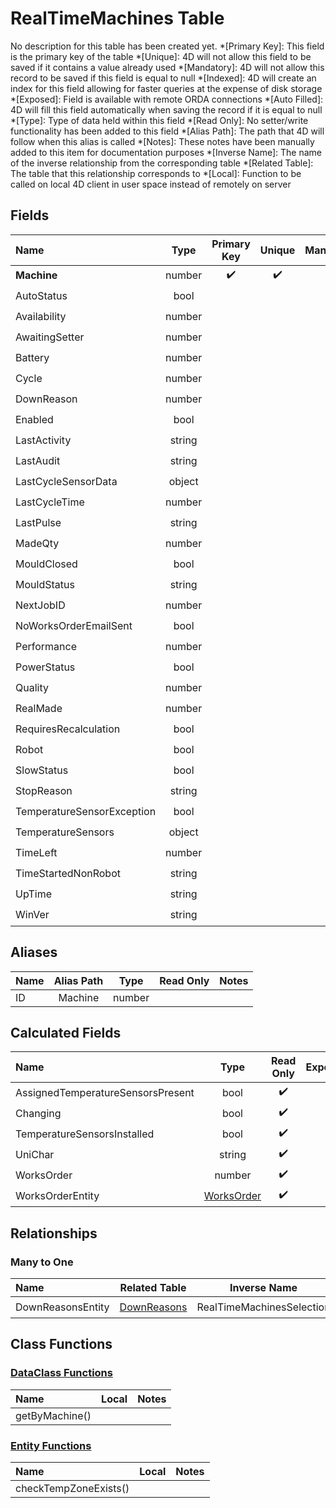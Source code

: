 ﻿# RealTimeMachines Table
No description for this table has been created yet.
*[Primary Key]: This field is the primary key of the table
*[Unique]: 4D will not allow this field to be saved if it contains a value already used
*[Mandatory]: 4D will not allow this record to be saved if this field is equal to null
*[Indexed]: 4D will create an index for this field allowing for faster queries at the expense of disk storage
*[Exposed]: Field is available with remote ORDA connections
*[Auto Filled]: 4D will fill this field automatically when saving the record if it is equal to null
*[Type]: Type of data held within this field
*[Read Only]: No setter/write functionality has been added to this field
*[Alias Path]: The path that 4D will follow when this alias is called
*[Notes]: These notes have been manually added to this item for documentation purposes
*[Inverse Name]: The name of the inverse relationship from the corresponding table
*[Related Table]: The table that this relationship corresponds to
*[Local]: Function to be called on local 4D client in user space instead of remotely on server
## Fields

|Name|Type|Primary Key|Unique|Mandatory|Indexed|Exposed|Auto Filled|Notes|
|:---|:---:|:---:|:---:|:---:|:---:|:---:|:---:|:---:|
|**Machine**|number|✔️|✔️||✔️|✔️|||
|AutoStatus|bool|||||✔️|||
|Availability|number|||||✔️|||
|AwaitingSetter|number|||||✔️|||
|Battery|number|||||✔️|||
|Cycle|number|||||✔️|||
|DownReason|number|||||✔️|||
|Enabled|bool||||✔️|✔️|||
|LastActivity|string|||||✔️|||
|LastAudit|string|||||✔️|||
|LastCycleSensorData|object|||||✔️|||
|LastCycleTime|number|||||✔️|||
|LastPulse|string|||||✔️|||
|MadeQty|number|||||✔️|||
|MouldClosed|bool|||||✔️|||
|MouldStatus|string|||||✔️|||
|NextJobID|number|||||✔️|||
|NoWorksOrderEmailSent|bool|||||✔️|||
|Performance|number|||||✔️|||
|PowerStatus|bool|||||✔️|||
|Quality|number|||||✔️|||
|RealMade|number|||||✔️|||
|RequiresRecalculation|bool|||||✔️|||
|Robot|bool|||||✔️|||
|SlowStatus|bool|||||✔️|||
|StopReason|string|||||✔️|||
|TemperatureSensorException|bool|||||✔️|||
|TemperatureSensors|object|||||✔️|||
|TimeLeft|number|||||✔️|||
|TimeStartedNonRobot|string|||||✔️|||
|UpTime|string|||||✔️|||
|WinVer|string|||||✔️|||
## Aliases

|Name|Alias Path|Type|Read Only|Notes|
|:---|:---:|:---:|:---:|:---:|
|ID|Machine|number|||
## Calculated Fields

|Name|Type|Read Only|Exposed|Notes|
|:---|:---:|:---:|:---:|:---:|
|AssignedTemperatureSensorsPresent|bool|✔️|||
|Changing|bool|✔️|||
|TemperatureSensorsInstalled|bool|✔️|||
|UniChar|string|✔️|||
|WorksOrder|number|✔️|||
|WorksOrderEntity|[WorksOrder](WorksOrder.md)|✔️|||
## Relationships
### Many to One

|Name|Related Table|Inverse Name|Exposed|Notes|
|:---|:---:|:---:|:---:|:---:|
|DownReasonsEntity|[DownReasons](DownReasons.md)|RealTimeMachinesSelection|✔️||
## Class Functions
### [DataClass Functions](https://github.com/synthotec/SynthoTec-4D/blob/main/Project/Sources/Classes/RealTimeMachines.4dm)

|Name|Local|Notes|
|:---|:---:|:---:|
|getByMachine()|||
### [Entity Functions](https://github.com/synthotec/SynthoTec-4D/blob/main/Project/Sources/Classes/RealTimeMachinesEntity.4dm)

|Name|Local|Notes|
|:---|:---:|:---:|
|checkTempZoneExists()|||